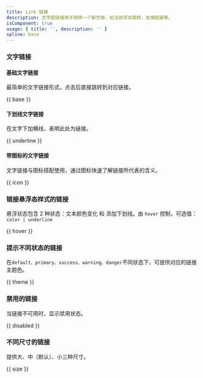 ```yaml
---
title: Link 链接
description: 文字超链接用于跳转一个新页面，如当前项目跳转，友情链接等。
isComponent: true
usage: { title: '', description: '' }
spline: base
---
```


### 文字链接

#### 基础文字链接

最简单的文字链接形式，点击后直接跳转到对应链接。

{{ base }}

#### 下划线文字链接

在文字下加横线，表明此处为链接。

{{ underline }}

#### 带图标的文字链接

文字链接与图标搭配使用，通过图标快速了解链接所代表的含义。

{{ icon }}


### 链接悬浮态样式的链接

悬浮状态包含 2 种状态：文本颜色变化 和 添加下划线。由 `hover` 控制，可选值：`color | underline` 

{{ hover }}

### 提示不同状态的链接

在`default、primary、success、warning、danger`不同状态下，可提供对应的链接主题色。

{{ theme }}

### 禁用的链接

当链接不可用时，显示禁用状态。

{{ disabled }}

### 不同尺寸的链接

提供大、中（默认）、小三种尺寸。

{{ size }}

